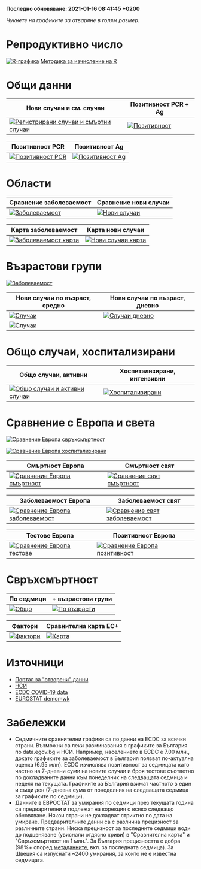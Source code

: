 **Последно обновяване: <!-- up -->2021-01-16 08:41:45 +0200<!-- date -->**

*Чукнете на графиките за отваряне в голям размер.*

# Репродуктивно число

[![R-графика](https://raw.githubusercontent.com/StanTraykov/C19_BG/gh-pages/cur_svg/C00_R.svg)](https://raw.githubusercontent.com/StanTraykov/C19_BG/gh-pages/cur_svg/C00_R.svg)
[Методика за изчисление на R](https://github.com/StanTraykov/C19_BG/wiki/%D0%9C%D0%B5%D1%82%D0%BE%D0%B4%D0%B8%D0%BA%D0%B0-%D0%B7%D0%B0-%D0%B8%D0%B7%D1%87%D0%B8%D1%81%D0%BB%D0%B5%D0%BD%D0%B8%D0%B5-%D0%BD%D0%B0-R)

# Общи данни

|Нови случаи и см. случаи|Позитивност PCR + Ag|
|-----|-----|
|[![Регистрирани случаи и смъртни случаи](https://raw.githubusercontent.com/StanTraykov/C19_BG/gh-pages/cur_svg/C04_cd.svg)](https://raw.githubusercontent.com/StanTraykov/C19_BG/gh-pages/cur_svg/C04_cd.svg)|[![Позитивност](https://raw.githubusercontent.com/StanTraykov/C19_BG/gh-pages/cur_svg/C09_pos.svg)](https://raw.githubusercontent.com/StanTraykov/C19_BG/gh-pages/cur_svg/C09_pos.svg)|

|Позитивност PCR|Позитивност Ag|
|-----|-----|
|[![Позитивност PCR](https://raw.githubusercontent.com/StanTraykov/C19_BG/gh-pages/cur_svg/C09_pos_pcr.svg)](https://raw.githubusercontent.com/StanTraykov/C19_BG/gh-pages/cur_svg/C09_pos_pcr.svg)|[![Позитивност Ag](https://raw.githubusercontent.com/StanTraykov/C19_BG/gh-pages/cur_svg/C09_pos_ag.svg)](https://raw.githubusercontent.com/StanTraykov/C19_BG/gh-pages/cur_svg/C09_pos_ag.svg)|

# Области

|Сравнение заболеваемост|Сравнение нови случаи|
|-----|-----|
|[![Заболеваемост](https://raw.githubusercontent.com/StanTraykov/C19_BG/gh-pages/cur_svg/C02_oblasts_i_cmp.svg)](https://raw.githubusercontent.com/StanTraykov/C19_BG/gh-pages/cur_svg/C02_oblasts_i_cmp.svg)|[![Нови случаи](https://raw.githubusercontent.com/StanTraykov/C19_BG/gh-pages/cur_svg/C03_oblasts_c_cmp.svg)](https://raw.githubusercontent.com/StanTraykov/C19_BG/gh-pages/cur_svg/C03_oblasts_c_cmp.svg)|

|Карта заболеваемост|Карта нови случаи|
|-----|-----|
|[![Заболеваемост карта](https://raw.githubusercontent.com/StanTraykov/C19_BG/gh-pages/cur_svg/C02_oblasts_i100k.svg)](https://raw.githubusercontent.com/StanTraykov/C19_BG/gh-pages/cur_svg/C02_oblasts_i100k.svg)|[![Нови случаи карта](https://raw.githubusercontent.com/StanTraykov/C19_BG/gh-pages/cur_svg/C03_oblasts_count.svg)](https://raw.githubusercontent.com/StanTraykov/C19_BG/gh-pages/cur_svg/C03_oblasts_count.svg)|

# Възрастови групи

[![Заболеваемост](https://raw.githubusercontent.com/StanTraykov/C19_BG/gh-pages/cur_svg/C01_heat.png)](https://raw.githubusercontent.com/StanTraykov/C19_BG/gh-pages/cur_svg/C01_heat.png)

|Нови случаи по възраст, средно|Нови случаи по възраст, дневно|
|-----|-----|
|[![Случаи](https://raw.githubusercontent.com/StanTraykov/C19_BG/gh-pages/cur_svg/C05_age_7.svg)](https://raw.githubusercontent.com/StanTraykov/C19_BG/gh-pages/cur_svg/C05_age_7.svg)|[![Случаи дневно](https://raw.githubusercontent.com/StanTraykov/C19_BG/gh-pages/cur_svg/C06_age_1.svg)](https://raw.githubusercontent.com/StanTraykov/C19_BG/gh-pages/cur_svg/C06_age_1.svg)|
|[![Случаи](https://raw.githubusercontent.com/StanTraykov/C19_BG/gh-pages/cur_svg/C05_age_dis.svg)](https://raw.githubusercontent.com/StanTraykov/C19_BG/gh-pages/cur_svg/C05_age_dis.svg)||

# Общо случаи, хоспитализирани

|Общо случаи, активни|Хоспитализирани, интензивни|
|-----|-----|
|[![Общо случаи и активни случаи](https://raw.githubusercontent.com/StanTraykov/C19_BG/gh-pages/cur_svg/C08_cases.svg)](https://raw.githubusercontent.com/StanTraykov/C19_BG/gh-pages/cur_svg/C08_cases.svg)|[![Хоспитализирани](https://raw.githubusercontent.com/StanTraykov/C19_BG/gh-pages/cur_svg/C07_hospitalized.svg)](https://raw.githubusercontent.com/StanTraykov/C19_BG/gh-pages/cur_svg/C07_hospitalized.svg)|

# Сравнение с Европа и света

[![Сравнение Европа свръхсмъртност](https://raw.githubusercontent.com/StanTraykov/C19_BG/gh-pages/cur_svg/C12_exd1m_eurp.svg)](https://raw.githubusercontent.com/StanTraykov/C19_BG/gh-pages/cur_svg/C12_exd1m_eurp.svg)

[![Сравнение Европа хоспитализирани](https://raw.githubusercontent.com/StanTraykov/C19_BG/gh-pages/cur_svg/C13_cmp_h_eurp.svg)](https://raw.githubusercontent.com/StanTraykov/C19_BG/gh-pages/cur_svg/C13_cmp_h_eurp.svg)

|Смъртност Европа|Смъртност свят|
|-----|-----|
|[![Сравнение Европа смъртност](https://raw.githubusercontent.com/StanTraykov/C19_BG/gh-pages/cur_svg/C11_cmp_d_eurp.svg)](https://raw.githubusercontent.com/StanTraykov/C19_BG/gh-pages/cur_svg/C11_cmp_d_eurp.svg)|[![Сравнение свят смъртност](https://raw.githubusercontent.com/StanTraykov/C19_BG/gh-pages/cur_svg/C10_cmp_d_wrld.svg)](https://raw.githubusercontent.com/StanTraykov/C19_BG/gh-pages/cur_svg/C10_cmp_d_wrld.svg)|

|Заболеваемост Европа|Заболеваемост свят|
|-----|-----|
|[![Сравнение Европа заболеваемост](https://raw.githubusercontent.com/StanTraykov/C19_BG/gh-pages/cur_svg/C11_cmp_i_eurp.svg)](https://raw.githubusercontent.com/StanTraykov/C19_BG/gh-pages/cur_svg/C11_cmp_i_eurp.svg)|[![Сравнение свят заболеваемост](https://raw.githubusercontent.com/StanTraykov/C19_BG/gh-pages/cur_svg/C10_cmp_i_wrld.svg)](https://raw.githubusercontent.com/StanTraykov/C19_BG/gh-pages/cur_svg/C10_cmp_i_wrld.svg)|

|Тестове Европа|Позитивност Европа|
|-----|-----|
|[![Сравнение Европа тестове](https://raw.githubusercontent.com/StanTraykov/C19_BG/gh-pages/cur_svg/C14_cmp_tst_eurp.svg)](https://raw.githubusercontent.com/StanTraykov/C19_BG/gh-pages/cur_svg/C14_cmp_tst_eurp.svg)|[![Сравнение Европа позитивност](https://raw.githubusercontent.com/StanTraykov/C19_BG/gh-pages/cur_svg/C15_cmp_pos_eurp.svg)](https://raw.githubusercontent.com/StanTraykov/C19_BG/gh-pages/cur_svg/C15_cmp_pos_eurp.svg)|

# Свръхсмъртност

|По седмици|+ възрастови групи|
|-----|-----|
|[![Общо](https://raw.githubusercontent.com/StanTraykov/C19_BG/gh-pages/cur_svg/D00_BG_t.svg)](https://raw.githubusercontent.com/StanTraykov/C19_BG/gh-pages/cur_svg/D00_BG_t.svg)|[![По възрасти](https://raw.githubusercontent.com/StanTraykov/C19_BG/gh-pages/cur_svg/D04_BG.svg)](https://raw.githubusercontent.com/StanTraykov/C19_BG/gh-pages/cur_svg/D04_BG.svg)|

|Фактори|Сравнителна карта ЕС+|
|-----|-----|
|[![Фактори](https://raw.githubusercontent.com/StanTraykov/C19_BG/gh-pages/cur_svg/D00_cmp.svg)](https://raw.githubusercontent.com/StanTraykov/C19_BG/gh-pages/cur_svg/D00_cmp.svg)|[![Карта](https://raw.githubusercontent.com/StanTraykov/C19_BG/gh-pages/cur_svg/D00_map.svg)](https://raw.githubusercontent.com/StanTraykov/C19_BG/gh-pages/cur_svg/D00_map.svg)|

# Източници
* [Портал за "отворени" данни](https://data.egov.bg/data/view/492e8186-0d00-43fb-8f5e-f2b0b183b64f)
* [НСИ](https://www.nsi.bg/)
* [ECDC COVID-19 data](https://www.ecdc.europa.eu/en/covid-19/data)
* [EUROSTAT demomwk](https://ec.europa.eu/eurostat/databrowser/view/demo_r_mwk_10/default/table?lang=en)

# Забележки
* Седмичните сравнителни графики са по данни на ECDC за всички страни. Възможни са леки разминавания с графиките за България по data.egov.bg и НСИ. Например, населението в ECDC е 7.00 млн., докато графиките за заболеваемост в България ползват по-актуална оценка (6.95 млн). ECDC изчислява позитивност за седмицата като частно на 7-дневни суми на новите случаи и броя тестове съответно по докладваните данни към понеделник на следващата седмица и неделя на текущата. Графиките за България взимат частното в един и същи ден (7-дневна сума от понеделник на следващата седмица за графиките по седмици).
* Данните в ЕВРОСТАТ за умирания по седмици през текущата година са предварителни и подлежат на корекция с всяко следващо обновяване. Някои страни не докладват стриктно по дата на умиране. Предварителните данни са с различна прецизност за различните страни. Ниска прецизност за последните седмици води до подценяване (увиснали отдясно криви) в "Сравнителна карта" и "Свръхсмъртност на 1 млн.". За България прецизността е добра (98%+ според [метаданните](https://ec.europa.eu/eurostat/cache/metadata/en/demomwk_esms.htm), вкл. за последната седмица). За Швеция са изпуснати ~2400 умирания, за които не е известна седмицата.
